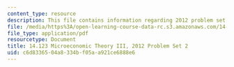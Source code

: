 ```yaml
---
content_type: resource
description: This file contains information regarding 2012 problem set 2.
file: /media/https%3A/open-learning-course-data-rc.s3.amazonaws.com/14-123-microeconomic-theory-iii-spring-2015/c6d8336504a8334bf05aa921ce6888e6_MIT14_123S15_PSet_2_12.pdf
file_type: application/pdf
resourcetype: Document
title: 14.123 Microeconomic Theory III, 2012 Problem Set 2
uid: c6d83365-04a8-334b-f05a-a921ce6888e6
---
```

